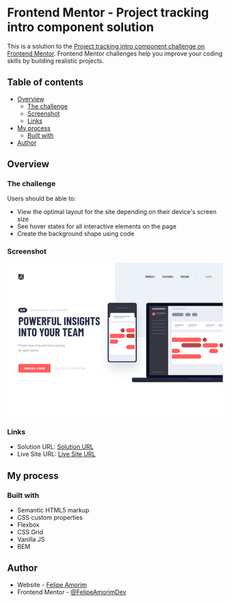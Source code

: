 # Frontend Mentor - Project tracking intro component solution

This is a solution to the [Project tracking intro component challenge on Frontend Mentor](https://www.frontendmentor.io/challenges/project-tracking-intro-component-5d289097500fcb331a67d80e). Frontend Mentor challenges help you improve your coding skills by building realistic projects. 

## Table of contents

- [Overview](#overview)
  - [The challenge](#the-challenge)
  - [Screenshot](#screenshot)
  - [Links](#links)
- [My process](#my-process)
  - [Built with](#built-with)
- [Author](#author)

## Overview

### The challenge

Users should be able to:

- View the optimal layout for the site depending on their device's screen size
- See hover states for all interactive elements on the page
- Create the background shape using code

### Screenshot

![](./design/trackingdesigner.png)

### Links

- Solution URL: [Solution URL](https://www.frontendmentor.io/solutions/project-tracking-8cStUYE8eg)
- Live Site URL: [Live Site URL](https://felipeamorimdev.github.io/Project-Tracking/)

## My process

### Built with

- Semantic HTML5 markup
- CSS custom properties
- Flexbox
- CSS Grid
- Vanilla JS
- BEM

## Author

- Website - [Felipe Amorim](https://www.frontendmentor.io/profile/FelipeAmorimDev)
- Frontend Mentor - [@FelipeAmorimDev](https://www.frontendmentor.io/profile/FelipeAmorimDev)
